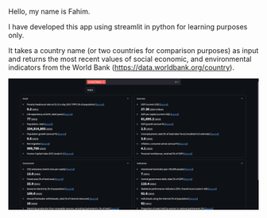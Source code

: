 Hello, my name is Fahim.

I have developed this app using streamlit in python for learning purposes only.

It takes a country name (or two countries for comparison purposes) as input and returns the most recent values of social economic, and environmental indicators from the World Bank (https://data.worldbank.org/country).

![](img/main-view.png)
